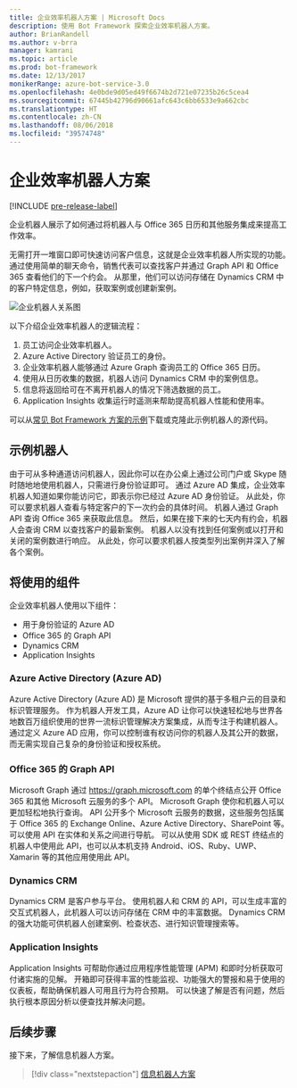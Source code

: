 ```yaml
---
title: 企业效率机器人方案 | Microsoft Docs
description: 使用 Bot Framework 探索企业效率机器人方案。
author: BrianRandell
ms.author: v-brra
manager: kamrani
ms.topic: article
ms.prod: bot-framework
ms.date: 12/13/2017
monikerRange: azure-bot-service-3.0
ms.openlocfilehash: 4e0bde9d05ed49f6674b2d721e07235b26c5cea4
ms.sourcegitcommit: 67445b42796d90661afc643c6bb6533e9a662cbc
ms.translationtype: HT
ms.contentlocale: zh-CN
ms.lasthandoff: 08/06/2018
ms.locfileid: "39574748"
---
```

# <a name="enterprise-productivity-bot-scenario"></a>企业效率机器人方案

[!INCLUDE [pre-release-label](includes/pre-release-label-v3.md)]

企业机器人展示了如何通过将机器人与 Office 365 日历和其他服务集成来提高工作效率。

无需打开一堆窗口即可快速访问客户信息，这就是企业效率机器人所实现的功能。 通过使用简单的聊天命令，销售代表可以查找客户并通过 Graph API 和 Office 365 查看他们的下一个约会。 从那里，他们可以访问存储在 Dynamics CRM 中的客户特定信息，例如，获取案例或创建新案例。

![企业机器人关系图](~/media/scenarios/bot-service-scenario-enterprise-bot.png)

以下介绍企业效率机器人的逻辑流程：

1. 员工访问企业效率机器人。
2. Azure Active Directory 验证员工的身份。
3. 企业效率机器人能够通过 Azure Graph 查询员工的 Office 365 日历。
4. 使用从日历收集的数据，机器人访问 Dynamics CRM 中的案例信息。
5. 信息将返回给可在不离开机器人的情况下筛选数据的员工。
6. Application Insights 收集运行时遥测来帮助提高机器人性能和使用率。

可以从[常见 Bot Framework 方案的示例](https://aka.ms/bot/scenarios)下载或克隆此示例机器人的源代码。

## <a name="sample-bot"></a>示例机器人
由于可从多种通道访问机器人，因此你可以在办公桌上通过公司门户或 Skype 随时随地地使用机器人，只需进行身份验证即可。 通过 Azure AD 集成，企业效率机器人知道如果你能访问它，即表示你已经过 Azure AD 身份验证。 从此处，你可以要求机器人查看与特定客户的下一次约会的具体时间。 机器人通过 Graph API 查询 Office 365 来获取此信息。 然后，如果在接下来的七天内有约会，机器人会查询 CRM 以查找客户的最新案例。 机器人以没有找到任何案例或以打开和关闭的案例数进行响应。 从此处，你可以要求机器人按类型列出案例并深入了解各个案例。

## <a name="components-youll-use"></a>将使用的组件
企业效率机器人使用以下组件：
-   用于身份验证的 Azure AD
-   Office 365 的 Graph API
-   Dynamics CRM
-   Application Insights

### <a name="azure-active-directory-azure-ad"></a>Azure Active Directory (Azure AD)
Azure Active Directory (Azure AD) 是 Microsoft 提供的基于多租户云的目录和标识管理服务。 作为机器人开发工具，Azure AD 让你可以快速轻松地与世界各地数百万组织使用的世界一流标识管理解决方案集成，从而专注于构建机器人。 通过定义 Azure AD 应用，你可以控制谁有权访问你的机器人及其公开的数据，而无需实现自己复杂的身份验证和授权系统。

### <a name="graph-api-to-office-365"></a>Office 365 的 Graph API
Microsoft Graph 通过 https://graph.microsoft.com 的单个终结点公开 Office 365 和其他 Microsoft 云服务的多个 API。 Microsoft Graph 使你和机器人可以更加轻松地执行查询。 API 公开多个 Microsoft 云服务的数据，这些服务包括属于 Office 365 的 Exchange Online、Azure Active Directory、SharePoint 等。 可以使用 API 在实体和关系之间进行导航。 可以从使用 SDK 或 REST 终结点的机器人中使用此 API，也可以从本机支持 Android、iOS、Ruby、UWP、Xamarin 等的其他应用使用此 API。

### <a name="dynamics-crm"></a>Dynamics CRM
Dynamics CRM 是客户参与平台。 使用机器人和 CRM 的 API，可以生成丰富的交互式机器人，此机器人可以访问存储在 CRM 中的丰富数据。 Dynamics CRM 的强大功能可供机器人创建案例、检查状态、进行知识管理搜索等。

### <a name="application-insights"></a>Application Insights
Application Insights 可帮助你通过应用程序性能管理 (APM) 和即时分析获取可付诸实施的见解。 开箱即可获得丰富的性能监视、功能强大的警报和易于使用的仪表板，帮助确保机器人可用且行为符合预期。 可以快速了解是否有问题，然后执行根本原因分析以便查找并解决问题。

## <a name="next-steps"></a>后续步骤
接下来，了解信息机器人方案。

> [!div class="nextstepaction"]
> [信息机器人方案](bot-service-scenario-informational.md)
